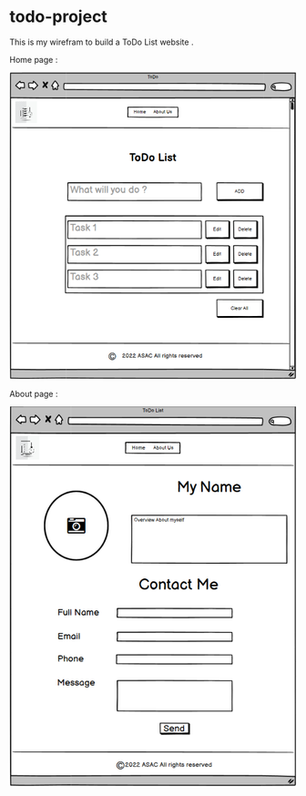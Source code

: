 # todo-project

This is my wirefram to build a ToDo List website .


Home page :

![todolist](./assets/index-ToDo-List.png)

About page :

![todolist](./assets/about-ToDo-List.png)
